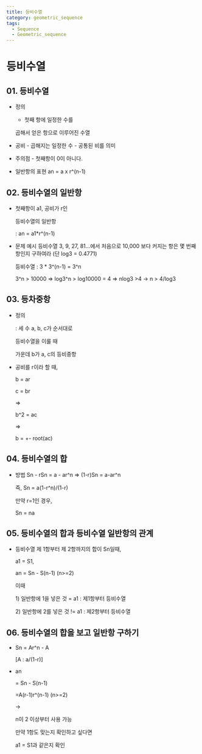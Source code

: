 ```yaml
---
title: 등비수열
category: geometric_sequence
tags:
  - Sequence
  - Geometric_sequence
---
```


# 등비수열

## 01. 등비수열

* 정의

  - 첫째 항에 일정한 수를

   곱해서 얻은 항으로 이루어진 수열 

* 공비 - 곱해지는 일정한 수 - 공통된 비를 의미
* 주의점 - 첫째항이 0이 아니다.
* 일반항의 표현 an = a x r^\(n-1\)

## 02. 등비수열의 일반항

* 첫째항이 a1, 공비가 r인 

  등비수열의 일반항

  : an = a1\*r^\(n-1\)

* 문제 예시 등비수열 3, 9, 27, 81…에서 처음으로 10,000 보다 커지는 항은 몇 번째 항인지 구하여라 \(단 log3 = 0.4771\)

  등비수열 : 3 \* 3^\(n-1\) = 3^n

  3^n &gt; 10000 =&gt; log3^n &gt; log10000 = 4 =&gt; nlog3 &gt;4 -&gt; n &gt; 4/log3

## 03. 등차중항

* 정의

  : 세 수 a, b, c가 순서대로 

    등비수열을 이룰 때 

  가운데 b가 a, c의 등비중항 

* 공비를 r이라 할 때,

  b = ar

  c = br 

  =&gt;

  b^2 = ac

  =&gt;

  b = +- root\(ac\)

## 04. 등비수열의 합

* 방법 Sn - rSn = a - ar^n =&gt; \(1-r\)Sn = a-ar^n

  즉, Sn = a\(1-r^n\)/\(1-r\)

  만약 r=1인 경우,

  Sn = na

## 05. 등비수열의 합과 등비수열 일반항의 관계

* 등비수열 제 1항부터 제 2항까지의 합이 Sn일때,

  a1 = S1,

  an = Sn - S\(n-1\) \(n&gt;=2\)

  이때

  1\) 일반항에 1을 넣은 것 = a1 : 제1항부터 등비수열

  2\) 일반항에 2를 넣은 것 != a1 : 제2항부터 등비수열 

## 06. 등비수열의 합을 보고 일반항 구하기

* Sn = Ar^n - A 

  \[A : a/\(1-r\)\]

* an

  = Sn - S\(n-1\)

  =A\(r-1\)r^\(n-1\) \(n&gt;=2\) 

  -&gt; 

  n이 2 이상부터 사용 가능

  만약 1항도 맞는지 확인하고 싶다면

  a1 = S1과 같은지 확인 

